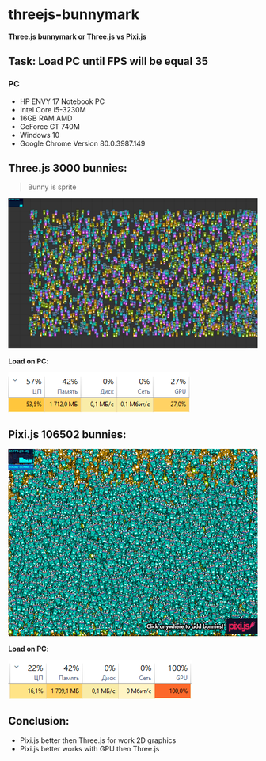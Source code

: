 # threejs-bunnymark

**Three.js bunnymark or Three.js vs Pixi.js**



## Task: Load PC until FPS will be equal 35

### PC
- HP ENVY 17 Notebook PC
- Intel Core i5-3230M
- 16GB RAM AMD
- GeForce GT 740M
- Windows 10
- Google Chrome Version 80.0.3987.149

## **Three.js 3000 bunnies**:

> Bunny is sprite

![](docs/img1.png "")

**Load on PC**:

![](docs/img1.1.png "")


## **Pixi.js 106502 bunnies**:

![](docs/img2.png "")

**Load on PC**:

![](docs/img2.1.png "")

## Conclusion:

- Pixi.js better then Three.js for work 2D graphics
- Pixi.js better works with GPU then Three.js
